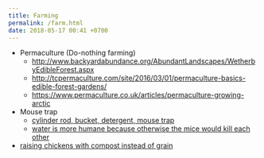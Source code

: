 ```yaml
---
title: Farming
permalink: /farm.html
date: 2018-05-17 00:41 +0700
---
```


- Permaculture (Do-nothing farming)
    - http://www.backyardabundance.org/AbundantLandscapes/WetherbyEdibleForest.aspx
    - http://tcpermaculture.com/site/2016/03/01/permaculture-basics-edible-forest-gardens/
    - https://www.permaculture.co.uk/articles/permaculture-growing-arctic
- Mouse trap
    - [cylinder rod, bucket, detergent, mouse trap](https://www.youtube.com/watch?v=6SIlYiiCGLI)
    - [water is more humane because otherwise the mice would kill each other](https://www.youtube.com/watch?v=cNWJIkjOupg&t=0s)
- [raising chickens with compost instead of grain](https://www.youtube.com/watch?v=IWChH9MHkHg)

